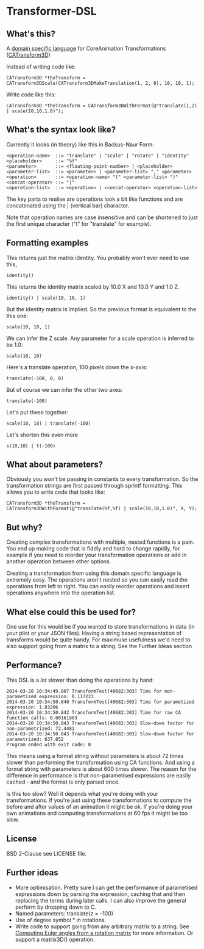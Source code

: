# Transformer-DSL

## What's this?

A [domain specific language](1) for CoreAnimation Transformations ([CATransform3D](2))

[1]: http://en.wikipedia.org/wiki/Domain_specific_language
[2]: https://developer.apple.com/library/ios/documentation/Cocoa/Reference/CoreAnimation_functions/Reference/reference.html

Instead of writing code like:

    CATransform3D *theTransform = CATransform3DScale(CATransform3DMakeTranslation(1, 2, 0), 10, 10, 1);
    
Write code like this:

    CATransform3D *theTransform = CATransform3DWithFormat(@"translate(1,2) | scale(10,10,1.0)");
    
## What's the syntax look like?

Currently it looks (in theory) like this in Backus–Naur Form:

    <operation-name>  ::= "translate" | "scale" | "rotate" | "identity"
    <placeholder>     ::= "%f"
    <parameter>       ::= <floating-point-number> | <placeholder>
    <parameter-list>  ::= <parameter> | <parameter-list> "," <parameter>
    <operation>       ::= <operation-name> "(" <parameter-list> ")"
    <concat-operator> ::= "|"
    <operation-list>  ::= <operation> | <concat-operator> <operation-list>

The key parts to realise are operations look a bit like functions and are concatenated using the | (vertical bar) character.

Note that operation names are case insensitive and can be shortened to just the first unique character ("t" for "translate" for example).

## Formatting examples

This returns just the matrix identity. You probably won't ever need to use this,

    identity()

This returns the identity matrix scaled by 10.0 X and 10.0 Y and 1.0 Z.

    identity() | scale(10, 10, 1)
    
But the identity matrix is implied. So the previous format is equivalent to the this one:

    scale(10, 10, 1)

We can infer the Z scale. Any parameter for a scale operation is inferred to be 1.0:

    scale(10, 10)

Here's a translate operation, 100 pixels down the x-axis:

    translate(-100, 0, 0)

But of course we can infer the other two axes:

    translate(-100)

Let's put these together:

    scale(10, 10) | translate(-100)

Let's shorten this even more

    s(10,10) | t(-100)

## What about parameters?

Obviously you won't be passing in constants to every transformation. So the transformation strings are first passed through sprintf formatting. This allows you to write code that looks like:

    CATransform3D *theTransform = CATransform3DWithFormat(@"translate(%f,%f) | scale(10,10,1.0)", X, Y);

## But why?

Creating complex transformations with multiple, nested functions is a pain. You end up making code that is fiddly and hard to change rapidly, for example if you need to reorder your transformation operations or add in another operation between other options.

Creating a transformation from using this domain specific language is extremely easy. The operations aren't nested so you can easily read the operations from left to right. You can easily reorder operations and insert operations anywhere into the operation list.

## What else could this be used for?

One use for this would be if you wanted to store transformations in data (in your plist or your JSON files). Having a string based representation of transforms would be quite handy. For maximuse usefulness we'd need to also support going from a matrix to a string. See the Further Ideas section

## Performance?

This DSL is a _lot_ slower than doing the operations by hand:

    2014-03-20 10:34:49.807 TransformTest[40682:303] Time for non-parametized expression: 0.117223
    2014-03-20 10:34:50.840 TransformTest[40682:303] Time for parametized expression: 1.03206
    2014-03-20 10:34:50.842 TransformTest[40682:303] Time for raw CA function calls: 0.00161803
    2014-03-20 10:34:50.843 TransformTest[40682:303] Slow-down factor for non-parametrized: 72.4481
    2014-03-20 10:34:50.843 TransformTest[40682:303] Slow-down factor for parametrized: 637.852
    Program ended with exit code: 0

This means using a format string without parameters is about 72 times slower than performing the transformation using CA functions. And using a format string with parameters is about 600 times slower. The reason for the difference in performance is that non-parametised expressions are easily cached - and the format is only parsed once.

Is this too slow? Well it depends what you're doing with your transformations. If you're just using these transformations to compute the before and after values of an animation it might be ok. If you're doing your own animations and computing transformations at 60 fps it might be too slow.

## License

BSD 2-Clause see LICENSE file.

## Further ideas

* More optimisation. Pretty sure I can get the performance of parametised expressions down by parsing the expression, caching that and then replacing the terms during later calls. I can also improve the general perform by dropping down to C.
* Named parameters: translate(z = -100)
* Use of degree symbol ° in rotations.
* Write code to support going from any arbitrary matrix to a string. See [Computing Euler angles from a rotation matrix](http://www.soi.city.ac.uk/~sbbh653/publications/euler.pdf) for more information. Or support a matrix3D() operation.
